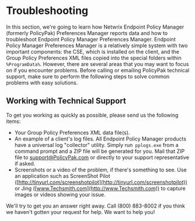 # Troubleshooting

In this section, we're going to learn how Netwrix Endpoint Policy Manager (formerly PolicyPak)
Preferences Manager reports data and how to troubleshoot Endpoint Policy Manager Preferences
Manager. Endpoint Policy Manager Preferences Manager is a relatively simple system with two
important components: the CSE, which is installed on the client, and the Group Policy Preferences
XML files copied into the special folders within `%ProgramData%`. However, there are several areas
that you may want to focus on if you encounter problems. Before calling or emailing PolicyPak
technical support, make sure to perform the following steps to solve common problems with easy
solutions.

## Working with Technical Support

To get you working as quickly as possible, please send us the following items:

- Your Group Policy Preferences XML data file(s).
- An example of a client's log files. All Endpoint Policy Manager products have a universal log
  "collector" utility. Simply run` pplogs.exe` from a command prompt and a ZIP file will be
  generated for you. Mail that ZIP file to [support@PolicyPak.com](mailto:support@policypak.com) or
  directly to your support representative if asked.
- Screenshots or a video of the problem, if there's something to see. Use an application such as
  ScreenShot Pilot ([http://tinyurl.com/screenshotpilot](http://tinyurl.com/screenshotpilot)) or
  Jing ([www.Techsmith.com](http://www.Techsmith.com)) to capture images or videos showing your
  issue.

We'll try to get you an answer right away. Call (800) 883-8002 if you think we haven't gotten your
request for help. We want to help you!
